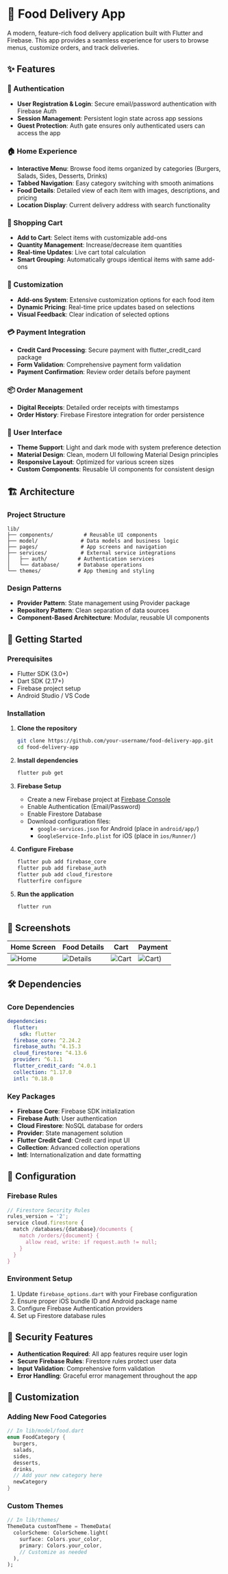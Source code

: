 # 🍔 Food Delivery App

A modern, feature-rich food delivery application built with Flutter and Firebase. This app provides a seamless experience for users to browse menus, customize orders, and track deliveries.

## ✨ Features

### 🔐 Authentication
- **User Registration & Login**: Secure email/password authentication with Firebase Auth
- **Session Management**: Persistent login state across app sessions
- **Guest Protection**: Auth gate ensures only authenticated users can access the app

### 🏠 Home Experience
- **Interactive Menu**: Browse food items organized by categories (Burgers, Salads, Sides, Desserts, Drinks)
- **Tabbed Navigation**: Easy category switching with smooth animations
- **Food Details**: Detailed view of each item with images, descriptions, and pricing
- **Location Display**: Current delivery address with search functionality

### 🛒 Shopping Cart
- **Add to Cart**: Select items with customizable add-ons
- **Quantity Management**: Increase/decrease item quantities
- **Real-time Updates**: Live cart total calculation
- **Smart Grouping**: Automatically groups identical items with same add-ons

### 🧩 Customization
- **Add-ons System**: Extensive customization options for each food item
- **Dynamic Pricing**: Real-time price updates based on selections
- **Visual Feedback**: Clear indication of selected options

### 💳 Payment Integration
- **Credit Card Processing**: Secure payment with flutter_credit_card package
- **Form Validation**: Comprehensive payment form validation
- **Payment Confirmation**: Review order details before payment

### 📦 Order Management
- **Digital Receipts**: Detailed order receipts with timestamps
- **Order History**: Firebase Firestore integration for order persistence

### 🎨 User Interface
- **Theme Support**: Light and dark mode with system preference detection
- **Material Design**: Clean, modern UI following Material Design principles
- **Responsive Layout**: Optimized for various screen sizes
- **Custom Components**: Reusable UI components for consistent design

## 🏗️ Architecture

### Project Structure
```
lib/
├── components/          # Reusable UI components
├── model/              # Data models and business logic
├── pages/              # App screens and navigation
├── services/           # External service integrations
│   ├── auth/          # Authentication services
│   └── database/      # Database operations
└── themes/            # App theming and styling
```

### Design Patterns
- **Provider Pattern**: State management using Provider package
- **Repository Pattern**: Clean separation of data sources
- **Component-Based Architecture**: Modular, reusable UI components

## 🚀 Getting Started

### Prerequisites
- Flutter SDK (3.0+)
- Dart SDK (2.17+)
- Firebase project setup
- Android Studio / VS Code

### Installation

1. **Clone the repository**
   ```bash
   git clone https://github.com/your-username/food-delivery-app.git
   cd food-delivery-app
   ```

2. **Install dependencies**
   ```bash
   flutter pub get
   ```

3. **Firebase Setup**
   - Create a new Firebase project at [Firebase Console](https://console.firebase.google.com)
   - Enable Authentication (Email/Password)
   - Enable Firestore Database
   - Download configuration files:
     - `google-services.json` for Android (place in `android/app/`)
     - `GoogleService-Info.plist` for iOS (place in `ios/Runner/`)

4. **Configure Firebase**
   ```bash
   flutter pub add firebase_core
   flutter pub add firebase_auth
   flutter pub add cloud_firestore
   flutterfire configure
   ```

5. **Run the application**
   ```bash
   flutter run
   ```

## 📱 Screenshots

| Home Screen | Food Details | Cart | Payment |
|------------|-------------|------|---------|
| ![Home](screenshots/Homepage.png)|![Details](screenshots/Orderpage.png) |![Cart](screenshots/Catpage.png) |![Cart](screenshots/Paymentpage.png)) |

## 🛠️ Dependencies

### Core Dependencies
```yaml
dependencies:
  flutter:
    sdk: flutter
  firebase_core: ^2.24.2
  firebase_auth: ^4.15.3
  cloud_firestore: ^4.13.6
  provider: ^6.1.1
  flutter_credit_card: ^4.0.1
  collection: ^1.17.0
  intl: ^0.18.0
```

### Key Packages
- **Firebase Core**: Firebase SDK initialization
- **Firebase Auth**: User authentication
- **Cloud Firestore**: NoSQL database for orders
- **Provider**: State management solution
- **Flutter Credit Card**: Credit card input UI
- **Collection**: Advanced collection operations
- **Intl**: Internationalization and date formatting

## 🔧 Configuration

### Firebase Rules
```javascript
// Firestore Security Rules
rules_version = '2';
service cloud.firestore {
  match /databases/{database}/documents {
    match /orders/{document} {
      allow read, write: if request.auth != null;
    }
  }
}
```

### Environment Setup
1. Update `firebase_options.dart` with your Firebase configuration
2. Ensure proper iOS bundle ID and Android package name
3. Configure Firebase Authentication providers
4. Set up Firestore database rules


## 🔐 Security Features

- **Authentication Required**: All app features require user login
- **Secure Firebase Rules**: Firestore rules protect user data
- **Input Validation**: Comprehensive form validation
- **Error Handling**: Graceful error management throughout the app

## 🎨 Customization

### Adding New Food Categories
```dart
// In lib/model/food.dart
enum FoodCategory { 
  burgers, 
  salads, 
  sides, 
  desserts, 
  drinks,
  // Add your new category here
  newCategory
}
```

### Custom Themes
```dart
// In lib/themes/
ThemeData customTheme = ThemeData(
  colorScheme: ColorScheme.light(
    surface: Colors.your_color,
    primary: Colors.your_color,
    // Customize as needed
  ),
);
```

